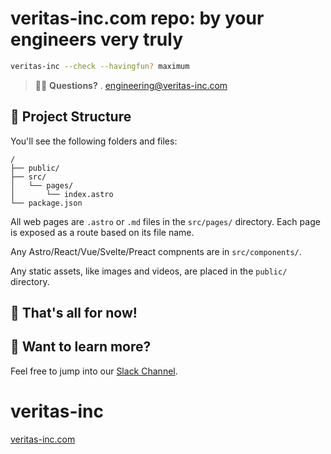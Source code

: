 # veritas-inc.com repo: by your engineers very truly

```sh
veritas-inc --check --havingfun? maximum
```

> 🧑‍🚀 **Questions?** . engineering@veritas-inc.com

## 🚀 Project Structure

You'll see the following folders and files:

```text
/
├── public/
├── src/
│   └── pages/
│       └── index.astro
└── package.json
```

All web pages are `.astro` or `.md` files in the `src/pages/` directory. Each page is exposed as a route based on its file name.

Any Astro/React/Vue/Svelte/Preact compnents are in `src/components/`.

Any static assets, like images and videos, are placed in the `public/` directory.

## 🙌 That's all for now!

## 👀 Want to learn more?

Feel free to jump into our [Slack Channel]().

# veritas-inc

[veritas-inc.com](veritas-inc.vercel.app)
